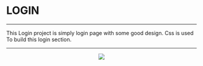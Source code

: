 # LOGIN

----

This Login project is simply login page with some good design. Css is used To build this login section. 

----

<p align="center">
  <img src="login.png" > 
</p>
